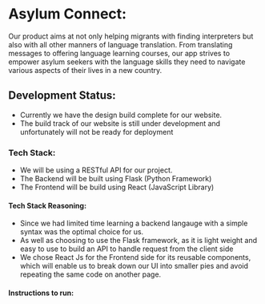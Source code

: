 # Asylum Connect:
Our product aims at not only helping migrants with finding interpreters but also with all other manners of language translation.  From translating messages to offering language learning courses, our app strives to empower asylum seekers with the language skills they need to navigate various aspects of their lives in a new country.  

## Development Status:

- Currently we have the design build complete for our website.
- The build track of our website is still under development and unfortunately will not be ready for deployment
### Tech Stack:
- We will be using a RESTful API for our project. 
- The Backend will be built using Flask (Python Framework)
- The Frontend will be build using React (JavaScript Library)

#### Tech Stack Reasoning:
- Since we had limited time learning a backend langauge with a simple syntax was the optimal choice for us. 
- As well as choosing to use the Flask framework, as it is light weight and easy to use to build an API to handle request from the client side
- We chose React Js for the Frontend side for its reusable components, which will enable us to break down our UI into smaller pies and avoid repeating the same code on another page.

#### Instructions to run:


